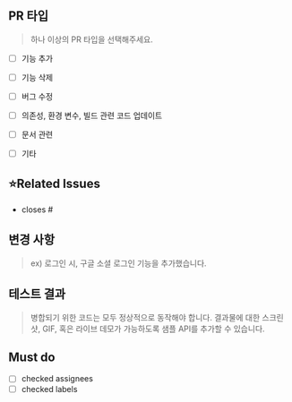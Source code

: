 ## PR 타입
> 하나 이상의 PR 타입을 선택해주세요.
- [ ] 기능 추가
- [ ] 기능 삭제
- [ ] 버그 수정
- [ ] 의존성, 환경 변수, 빌드 관련 코드 업데이트
- [ ] 문서 관련
- [ ] 기타


## ⭐Related Issues
- closes #


## 변경 사항
> ex) 로그인 시, 구글 소셜 로그인 기능을 추가했습니다.


## 테스트 결과
> 병합되기 위한 코드는 모두 정상적으로 동작해야 합니다. 결과물에 대한 스크린 샷, GIF, 혹은 라이브 데모가 가능하도록 샘플 API를 추가할 수 있습니다.


## Must do
- [ ] checked assignees
- [ ] checked labels